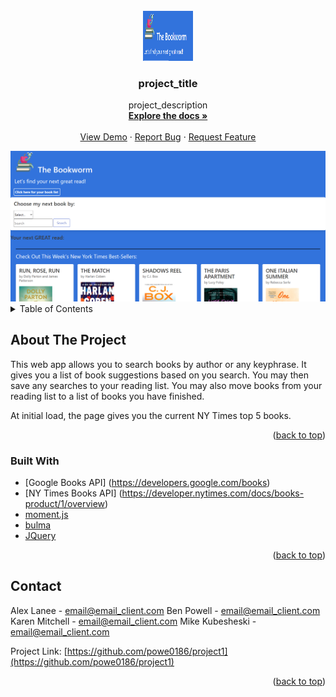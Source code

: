 <div id="top"></div>



<!-- PROJECT LOGO -->
<br />
<div align="center">
  <a href="https://github.com/powe0186/project1">
    <img src="./assets/bookworm.png" alt="Logo" width="80" height="80">
  </a>

<h3 align="center">project_title</h3>

  <p align="center">
    project_description
    <br />
    <a href="https://github.com/powe0186/project1"><strong>Explore the docs »</strong></a>
    <br />
    <br />
    <a href="https://github.com/powe0186/project1">View Demo</a>
    ·
    <a href="https://github.com/powe0186/project1/issues">Report Bug</a>
    ·
    <a href="https://github.com/powe0186/project1/issues">Request Feature</a>
  </p>
</div>


<img src="./assets/screenshot.png" alt="Logo">

<!-- TABLE OF CONTENTS -->
<details>
  <summary>Table of Contents</summary>
  <ol>
    <li>
      <a href="#about-the-project">About The Project</a>
      <ul>
        <li><a href="#built-with">Built With</a></li>
      </ul>
    </li>
    <li><a href="#usage">Usage</a></li>
    <li><a href="#roadmap">Roadmap</a></li>
    <li><a href="#contributing">Contributing</a></li>
    <li><a href="#contact">Contact</a></li>
    <li><a href="#acknowledgments">Acknowledgments</a></li>
  </ol>
</details>



<!-- ABOUT THE PROJECT -->
## About The Project
  This web app allows you to search books by author or any keyphrase. It gives you a list of book suggestions based on you search. You may then save any searches to your reading list. You may also move books from your reading list to a list of books you have finished. 

  At initial load, the page gives you the current NY Times top 5 books.

<p align="right">(<a href="#top">back to top</a>)</p>



### Built With
* [Google Books API] (https://developers.google.com/books)
* [NY Times Books API] (https://developer.nytimes.com/docs/books-product/1/overview)
* [moment.js](https://momentjs.com/)
* [bulma](https://bulma.io/)
* [JQuery](https://jquery.com)

<p align="right">(<a href="#top">back to top</a>)</p>




<!-- CONTACT -->
## Contact

Alex Lanee - email@email_client.com
Ben Powell - email@email_client.com
Karen Mitchell - email@email_client.com
Mike Kubesheski - email@email_client.com

Project Link: [https://github.com/powe0186/project1](https://github.com/powe0186/project1)

<p align="right">(<a href="#top">back to top</a>)</p>

